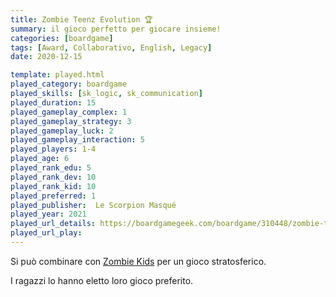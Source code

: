 ```yaml
---
title: Zombie Teenz Evolution 🏆
summary: il gioco perfetto per giocare insieme!
categories: [boardgame]
tags: [Award, Collaborativo, English, Legacy]
date: 2020-12-15

template: played.html
played_category: boardgame
played_skills: [sk_logic, sk_communication]
played_duration: 15  
played_gameplay_complex: 1  
played_gameplay_strategy: 3  
played_gameplay_luck: 2  
played_gameplay_interaction: 5
played_players: 1-4
played_age: 6
played_rank_edu: 5
played_rank_dev: 10
played_rank_kid: 10
played_preferred: 1
played_publisher:  Le Scorpion Masqué
played_year: 2021
played_url_details: https://boardgamegeek.com/boardgame/310448/zombie-teenz-evolution
played_url_play: 
---
```


Si può combinare con [Zombie Kids](zombie-kids-evolution.md) per un gioco stratosferico.

I ragazzi lo hanno eletto loro gioco preferito.

